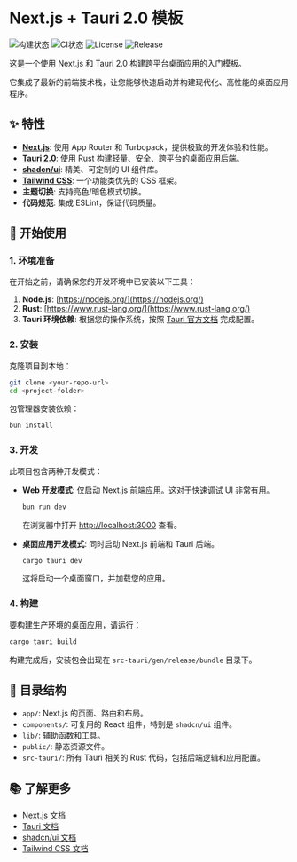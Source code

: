 # Next.js + Tauri 2.0 模板

![构建状态](https://github.com/shuaihaoV/tauri-template/workflows/release/badge.svg)
![CI状态](https://github.com/shuaihaoV/tauri-template/workflows/ci/badge.svg)
![License](https://img.shields.io/github/license/shuaihaoV/tauri-template)
![Release](https://img.shields.io/github/v/release/shuaihaoV/tauri-template)

这是一个使用 Next.js 和 Tauri 2.0 构建跨平台桌面应用的入门模板。

它集成了最新的前端技术栈，让您能够快速启动并构建现代化、高性能的桌面应用程序。

## ✨ 特性

- **[Next.js](https://nextjs.org/)**: 使用 App Router 和 Turbopack，提供极致的开发体验和性能。
- **[Tauri 2.0](https://tauri.app/)**: 使用 Rust 构建轻量、安全、跨平台的桌面应用后端。
- **[shadcn/ui](https://ui.shadcn.com/)**: 精美、可定制的 UI 组件库。
- **[Tailwind CSS](https://tailwindcss.com/)**: 一个功能类优先的 CSS 框架。
- **主题切换**: 支持亮色/暗色模式切换。
- **代码规范**: 集成 ESLint，保证代码质量。

## 🚀 开始使用

### 1. 环境准备

在开始之前，请确保您的开发环境中已安装以下工具：

1.  **Node.js**: [https://nodejs.org/](https://nodejs.org/)
2.  **Rust**: [https://www.rust-lang.org/](https://www.rust-lang.org/)
3.  **Tauri 环境依赖**: 根据您的操作系统，按照 [Tauri 官方文档](https://tauri.app/v2/guides/getting-started/prerequisites) 完成配置。

### 2. 安装

克隆项目到本地：

```bash
git clone <your-repo-url>
cd <project-folder>
```

包管理器安装依赖：

```bash
bun install
```

### 3. 开发

此项目包含两种开发模式：

- **Web 开发模式**: 仅启动 Next.js 前端应用。这对于快速调试 UI 非常有用。

  ```bash
  bun run dev
  ```

  在浏览器中打开 [http://localhost:3000](http://localhost:3000) 查看。

- **桌面应用开发模式**: 同时启动 Next.js 前端和 Tauri 后端。

  ```bash
  cargo tauri dev
  ```

  这将启动一个桌面窗口，并加载您的应用。

### 4. 构建

要构建生产环境的桌面应用，请运行：

```bash
cargo tauri build
```

构建完成后，安装包会出现在 `src-tauri/gen/release/bundle` 目录下。

## 📁 目录结构

- `app/`: Next.js 的页面、路由和布局。
- `components/`: 可复用的 React 组件，特别是 `shadcn/ui` 组件。
- `lib/`: 辅助函数和工具。
- `public/`: 静态资源文件。
- `src-tauri/`: 所有 Tauri 相关的 Rust 代码，包括后端逻辑和应用配置。

## 📚 了解更多

- [Next.js 文档](https://nextjs.org/docs)
- [Tauri 文档](https://tauri.app/v2/guides/)
- [shadcn/ui 文档](https://ui.shadcn.com/docs)
- [Tailwind CSS 文档](https://tailwindcss.com/docs)
